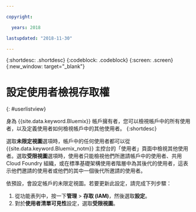 ```yaml
---

copyright:

  years: 2018

lastupdated: "2018-11-30"

---
```


{:shortdesc: .shortdesc}
{:codeblock: .codeblock}
{:screen: .screen}
{:new_window: target="_blank"}

# 設定使用者檢視存取權
{: #userlistview}

身為 {{site.data.keyword.Bluemix}} 帳戶擁有者，您可以檢視帳戶中的所有使用者，以及定義使用者如何檢視帳戶中的其他使用者。
{:shortdesc}

選取**未限定視圖**選項時，帳戶中的任何使用者都可以從 {{site.data.keyword.Bluemix_notm}} 主控台的「使用者」頁面中檢視其他使用者。選取**受限視圖**選項時，使用者只能檢視他們所邀請帳戶中的使用者、共用 Cloud Foundry 組織，或在標準基礎架構使用者階層中為其後代的使用者，這表示他們邀請的使用者或他們的其中一個後代所邀請的使用者。

依預設，會設定帳戶的未限定視圖。若要更新此設定，請完成下列步驟：

1. 從功能表列中，按一下**管理** &gt; **存取 (IAM)**，然後選取**設定**。
2. 對於**使用者清單可見性**設定，選取**受限視圖**。
